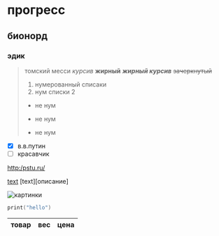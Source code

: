 # прогресс
## бионорд ##
### эдик
> томский месси
> *курсив*
> **жирный**
> ***жирный курсив***
> ~~зачеркнутый~~
> 1. нумерованный списаки
> 2. нум списки 2
> * не нум
> - не нум
> + не нум
- [x] в.в.путин
- [ ] красавчик

<http:/pstu.ru/>

[text](http:/pstu.ru/ "text")
[text][описание]

![картинки](https://cdn.fishki.net/upload/post/2020/02/04/3221227/ef5fc5a3c47984895e23dd4611900524.jpg "описание")


```C
print("hello")
```

|товар|вес|цена|
|-----|---|----|

